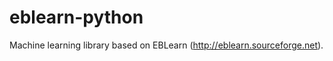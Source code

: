 eblearn-python
==============

Machine learning library based on EBLearn (http://eblearn.sourceforge.net).
